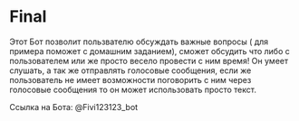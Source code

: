 # Final

Этот Бот позволит пользвателю  обсуждать важные вопросы ( для примера поможет с домашним заданием), сможет обсудить что либо с пользователем или же просто весело провести с ним время!
Он умеет слушать, а так же отправлять голосовые сообщения, если же пользователь не имеет возможности поговорить с ним через голосовые сообщения то он может использовать просто текст.

Ссылка на Бота: @Fivi123123_bot

